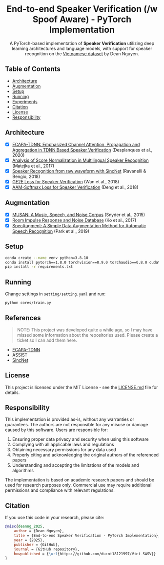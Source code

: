 <div align="center">

# End-to-end Speaker Verification (/w Spoof Aware) - PyTorch Implementation

A PyTorch-based implementation of **Speaker Verification** utilizing deep learning architectures and language models, with support for speaker recognition on the [Vietnamese dataset](https://github.com/datvithanh/vietnamese-sv-dataset) by Dean Nguyen.
</div>

## Table of Contents
- [Architecture](#architecture)
- [Augmentation](#augmentation)
- [Setup](#setup)
- [Running](#running)
- [Experiments](#experiments)
- [Citation](#citation)
- [License](#license)
- [Responsibility](#responsibility)

## Architecture

- [x] [ECAPA-TDNN: Emphasized Channel Attention, Propagation and Aggregation in TDNN Based Speaker Verification](https://arxiv.org/abs/2005.07143) (Desplanques et al., 2020)
- [x] [Analysis of Score Normalization in Multilingual Speaker Recognition](https://www.isca-speech.org/archive_v0/Interspeech_2017/pdfs/0803.PDF) (Matejka et al., 2017)
- [x] [Speaker Recognition from raw waveform with SincNet](https://arxiv.org/abs/1808.00158) (Ravanelli & Bengio, 2018)
- [x] [GE2E Loss for Speaker Verification](https://arxiv.org/abs/1710.10467) (Wan et al., 2018)
- [x] [AAM-Softmax Loss for Speaker Verification](https://arxiv.org/abs/1801.07698) (Deng et al., 2018)

## Augmentation

- [x] [MUSAN: A Music, Speech, and Noise Corpus](https://arxiv.org/abs/1510.08484) (Snyder et al., 2015)
- [x] [Room Impulse Response and Noise Database](https://www.openslr.org/28/) (Ko et al., 2017)
- [x] [SpecAugment: A Simple Data Augmentation Method for Automatic Speech Recognition](https://arxiv.org/abs/1904.08779) (Park et al., 2019)

## Setup

```bash
conda create --name venv python=3.8.10
conda install pytorch==1.8.0 torchvision==0.9.0 torchaudio==0.8.0 cudatoolkit=11.1 -c pytorch -c conda-forge
pip install -r requirements.txt
```

## Running

Change settings in `setting/setting.yaml` and run:

```bash
python cores/train.py
```

## References
> NOTE: This project was developed quite a while ago, so I may have missed some information about the repositories used. Please create a ticket so I can add them here.

- [ECAPA-TDNN](https://github.com/TaoRuijie/ECAPA-TDNN)
- [ASSIST](https://github.com/clovaai/aasist)
- [SincNet](https://github.com/mravanelli/SincNet)


## License

This project is licensed under the MIT License - see the [LICENSE.md](LICENSE.md) file for details.

## Responsibility

This implementation is provided as-is, without any warranties or guarantees. The authors are not responsible for any misuse or damage caused by this software. Users are responsible for:

1. Ensuring proper data privacy and security when using this software
2. Complying with all applicable laws and regulations
3. Obtaining necessary permissions for any data used
4. Properly citing and acknowledging the original authors of the referenced papers
5. Understanding and accepting the limitations of the models and algorithms

The implementation is based on academic research papers and should be used for research purposes only. Commercial use may require additional permissions and compliance with relevant regulations.

## Citation
If you use this code in your research, please cite:
```bibtex
@misc{deanng_2025,
    author = {Dean Nguyen},
    title = {End-to-end Speaker Verification - PyTorch Implementation},
    year = {2025},
    publisher = {GitHub},
    journal = {GitHub repository},
    howpublished = {\url{https://github.com/ducnt18121997/Viet-SASV}}
}
```